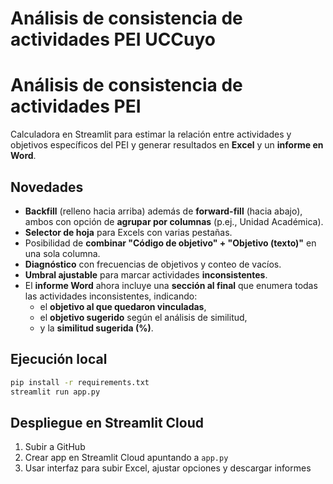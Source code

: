 
# Análisis de consistencia de actividades PEI UCCuyo


# Análisis de consistencia de actividades PEI

Calculadora en Streamlit para estimar la relación entre actividades y objetivos específicos del PEI y generar resultados en **Excel** y un **informe en Word**.

## Novedades
- **Backfill** (relleno hacia arriba) además de **forward-fill** (hacia abajo), ambos con opción de **agrupar por columnas** (p.ej., Unidad Académica).
- **Selector de hoja** para Excels con varias pestañas.
- Posibilidad de **combinar "Código de objetivo" + "Objetivo (texto)"** en una sola columna.
- **Diagnóstico** con frecuencias de objetivos y conteo de vacíos.
- **Umbral ajustable** para marcar actividades **inconsistentes**.
- El **informe Word** ahora incluye una **sección al final** que enumera todas las actividades inconsistentes, indicando:
  - el **objetivo al que quedaron vinculadas**,
  - el **objetivo sugerido** según el análisis de similitud,
  - y la **similitud sugerida (%)**.

## Ejecución local
```bash
pip install -r requirements.txt
streamlit run app.py
```

## Despliegue en Streamlit Cloud
1. Subir a GitHub
2. Crear app en Streamlit Cloud apuntando a `app.py`
3. Usar interfaz para subir Excel, ajustar opciones y descargar informes
